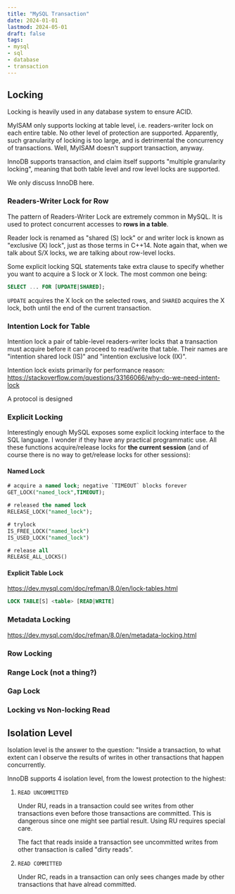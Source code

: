 ```yaml
---
title: "MySQL Transaction"
date: 2024-01-01
lastmod: 2024-05-01
draft: false
tags:
- mysql
- sql
- database
- transaction
---
```


Locking
--------

Locking is heavily used in any database system to ensure ACID. 

MyISAM only supports locking at table level, i.e. readers-writer lock on each entire table. No other level of protection are supported. Apparently, such granularity of locking is too large, and is detrimental the concurrency of transactions. Well, MyISAM doesn't support transaction, anyway.

InnoDB supports transaction, and claim itself supports "multiple granularity locking", meaning that both table level and row level locks are supported.

We only discuss InnoDB here.

### Readers-Writer Lock for Row

The pattern of Readers-Writer Lock are extremely common in MySQL. It is used to protect concurrent accesses to **rows in a table**.

Reader lock is renamed as "shared (S) lock" or and writer lock is known as "exclusive (X) lock", just as those terms in C++14. Note again that, when we talk about S/X locks, we are talking about row-level locks.

Some explicit locking SQL statements take extra clause to specify whether you want to acquire a S lock or X lock. The most common one being:

```sql
SELECT ... FOR [UPDATE|SHARED];
```

`UPDATE` acquires the X lock on the selected rows, and `SHARED` acquires the X lock, both until the end of the current transaction.

### Intention Lock for Table

Intention lock a pair of table-level readers-writer locks that a transaction must acquire before it can proceed to read/write that table. Their names are "intention shared lock (IS)" and "intention exclusive lock (IX)".

Intention lock exists primarily for performance reason: https://stackoverflow.com/questions/33166066/why-do-we-need-intent-lock

A protocol is designed 

### Explicit Locking

Interestingly enough MySQL exposes some explicit locking interface to the SQL language. I wonder if they have any practical programmatic use. All these functions acquire/release locks for **the current session** (and of course there is no way to get/release locks for other sessions):

#### Named Lock

```sql
# acquire a named lock; negative `TIMEOUT` blocks forever
GET_LOCK("named_lock",TIMEOUT); 

# released the named lock
RELEASE_LOCK("named_lock");

# trylock
IS_FREE_LOCK("named_lock")
IS_USED_LOCK("named_lock")

# release all
RELEASE_ALL_LOCKS()
```

#### Explicit Table Lock

https://dev.mysql.com/doc/refman/8.0/en/lock-tables.html

```sql
LOCK TABLE[S] <table> [READ|WRITE]
```

### Metadata Locking
https://dev.mysql.com/doc/refman/8.0/en/metadata-locking.html

### Row Locking

### Range Lock (not a thing?)

### Gap Lock

### Locking vs Non-locking Read	

Isolation Level
---------

Isolation level is the answer to the question: "Inside a transaction, to what extent can I observe the results of writes in other transactions that happen concurrently.

InnoDB supports 4 isolation level, from the lowest protection to the highest:

1. `READ UNCOMMITTED`

	Under RU, reads in a transaction could see writes from other transactions even before those transactions are committed. This is dangerous since one might see partial result. Using RU requires special care.

	The fact that reads inside a transaction see uncommitted writes from other transaction is called "dirty reads".

2. `READ COMMITTED`

	Under RC, reads in a transaction can only sees changes made by other transactions that have alread committed.

